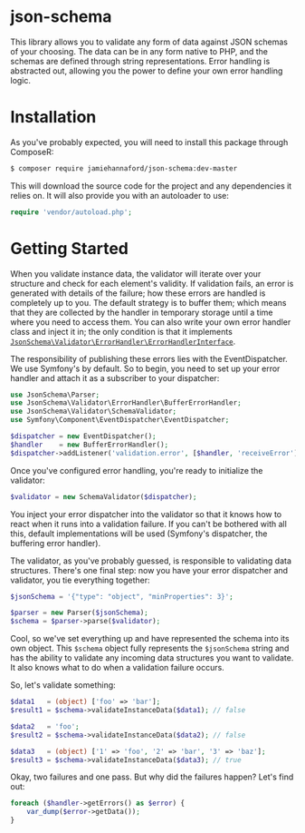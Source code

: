 json-schema
===========

This library allows you to validate any form of data against JSON schemas of your choosing. The data can be in any form native to PHP, and the schemas are defined through string representations. Error handling is abstracted out, allowing you the power to define your own error handling logic.

# Installation

As you've probably expected, you will need to install this package through ComposeR:

```bash
$ composer require jamiehannaford/json-schema:dev-master
```

This will download the source code for the project and any dependencies it relies on. It will also provide you with an autoloader to use:

```php
require 'vendor/autoload.php';
```

# Getting Started

When you validate instance data, the validator will iterate over your structure and check for each element's validity. If validation fails, an error is generated with details of the failure; how these errors are handled is completely up to you. The default strategy is to buffer them; which means that they are collected by the handler in temporary storage until a time where you need to access them. You can also write your own error handler class and inject it in; the only condition is that it implements [`JsonSchema\Validator\ErrorHandler\ErrorHandlerInterface`](/src/JsonSchema/Validator/ErrorHandler/ErrorHandlerInterface.php).

The responsibility of publishing these errors lies with the EventDispatcher. We use Symfony's by default. So to begin, you need to set up your error handler and attach it as a subscriber to your dispatcher:

```php
use JsonSchema\Parser;
use JsonSchema\Validator\ErrorHandler\BufferErrorHandler;
use JsonSchema\Validator\SchemaValidator;
use Symfony\Component\EventDispatcher\EventDispatcher;

$dispatcher = new EventDispatcher();
$handler    = new BufferErrorHandler();
$dispatcher->addListener('validation.error', [$handler, 'receiveError']);
```

Once you've configured error handling, you're ready to initialize the validator:

```php
$validator = new SchemaValidator($dispatcher);
```

You inject your error dispatcher into the validator so that it knows how to react when it runs into a validation failure. If you can't be bothered with all this, default implementations will be used (Symfony's dispatcher, the buffering error handler). 

The validator, as you've probably guessed, is responsible to validating data structures. There's one final step: now you have your error dispatcher and validator, you tie everything together:

```php
$jsonSchema = '{"type": "object", "minProperties": 3}';

$parser = new Parser($jsonSchema);
$schema = $parser->parse($validator);
```

Cool, so we've set everything up and have represented the schema into its own object. This `$schema` object fully represents the `$jsonSchema` string and has the ability to validate any incoming data structures you want to validate. It also knows what to do when a validation failure occurs.

So, let's validate something:

```php
$data1   = (object) ['foo' => 'bar'];
$result1 = $schema->validateInstanceData($data1); // false

$data2   = 'foo';
$result2 = $schema->validateInstanceData($data2); // false

$data3   = (object) ['1' => 'foo', '2' => 'bar', '3' => 'baz'];
$result3 = $schema->validateInstanceData($data3); // true
```

Okay, two failures and one pass. But why did the failures happen? Let's find out:

```php
foreach ($handler->getErrors() as $error) {
    var_dump($error->getData());
}
```
